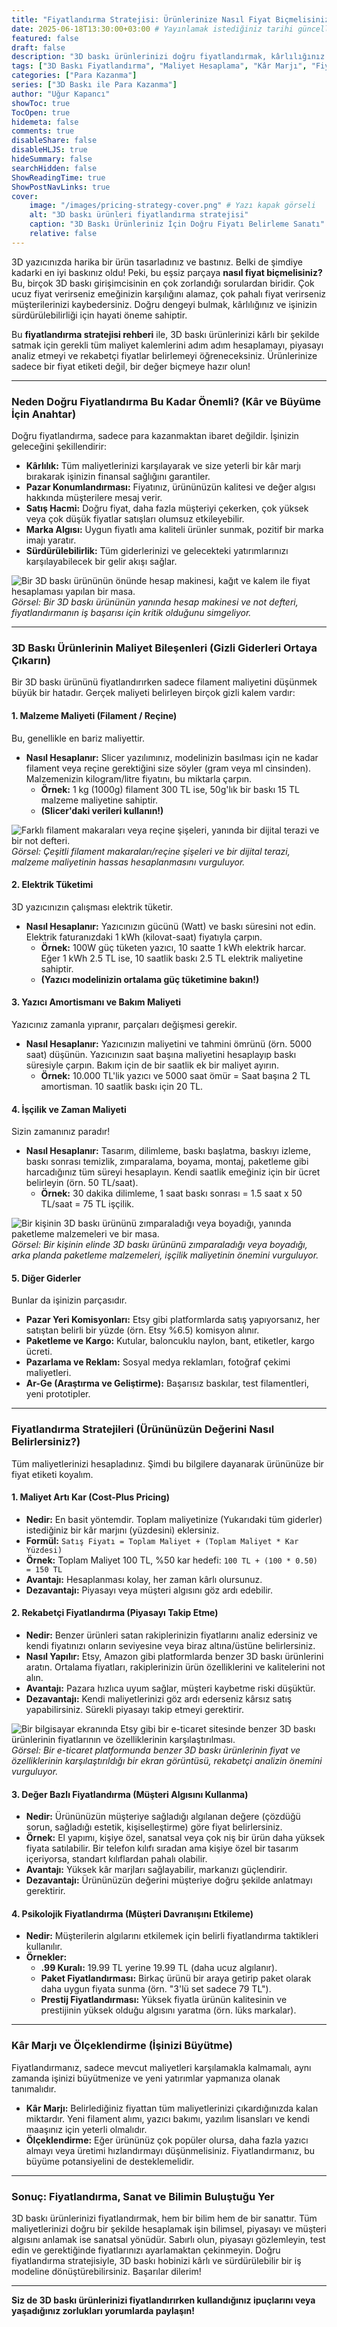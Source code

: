 ```yaml
---
title: "Fiyatlandırma Stratejisi: Ürünlerinize Nasıl Fiyat Biçmelisiniz? (Maliyet, Kar, Rekabet)"
date: 2025-06-18T13:30:00+03:00 # Yayınlamak istediğiniz tarihi güncelleyebilirsiniz
featured: false
draft: false
description: "3D baskı ürünlerinizi doğru fiyatlandırmak, kârlılığınız için hayati öneme sahiptir. Malzeme, elektrik, işçilik maliyetlerini hesaplamayı ve rekabetçi fiyatlandırma stratejilerini öğrenin."
tags: ["3D Baskı Fiyatlandırma", "Maliyet Hesaplama", "Kâr Marjı", "Fiyatlandırma Stratejileri", "E-ticaret", "Pasif Gelir", "3D Baskı İşletme", "Girişimcilik"]
categories: ["Para Kazanma"]
series: ["3D Baskı ile Para Kazanma"]
author: "Uğur Kapancı"
showToc: true
TocOpen: true
hidemeta: false
comments: true
disableShare: false
disableHLJS: true
hideSummary: false
searchHidden: false
ShowReadingTime: true
ShowPostNavLinks: true
cover:
    image: "/images/pricing-strategy-cover.png" # Yazı kapak görseli
    alt: "3D baskı ürünleri fiyatlandırma stratejisi"
    caption: "3D Baskı Ürünleriniz İçin Doğru Fiyatı Belirleme Sanatı"
    relative: false
---
```


3D yazıcınızda harika bir ürün tasarladınız ve bastınız. Belki de şimdiye kadarki en iyi baskınız oldu! Peki, bu eşsiz parçaya **nasıl fiyat biçmelisiniz?** Bu, birçok 3D baskı girişimcisinin en çok zorlandığı sorulardan biridir. Çok ucuz fiyat verirseniz emeğinizin karşılığını alamaz, çok pahalı fiyat verirseniz müşterilerinizi kaybedersiniz. Doğru dengeyi bulmak, kârlılığınız ve işinizin sürdürülebilirliği için hayati öneme sahiptir.

Bu **fiyatlandırma stratejisi rehberi** ile, 3D baskı ürünlerinizi kârlı bir şekilde satmak için gerekli tüm maliyet kalemlerini adım adım hesaplamayı, piyasayı analiz etmeyi ve rekabetçi fiyatlar belirlemeyi öğreneceksiniz. Ürünlerinize sadece bir fiyat etiketi değil, bir değer biçmeye hazır olun!

---

### **Neden Doğru Fiyatlandırma Bu Kadar Önemli? (Kâr ve Büyüme İçin Anahtar)**

Doğru fiyatlandırma, sadece para kazanmaktan ibaret değildir. İşinizin geleceğini şekillendirir:

* **Kârlılık:** Tüm maliyetlerinizi karşılayarak ve size yeterli bir kâr marjı bırakarak işinizin finansal sağlığını garantiler.
* **Pazar Konumlandırması:** Fiyatınız, ürününüzün kalitesi ve değer algısı hakkında müşterilere mesaj verir.
* **Satış Hacmi:** Doğru fiyat, daha fazla müşteriyi çekerken, çok yüksek veya çok düşük fiyatlar satışları olumsuz etkileyebilir.
* **Marka Algısı:** Uygun fiyatlı ama kaliteli ürünler sunmak, pozitif bir marka imajı yaratır.
* **Sürdürülebilirlik:** Tüm giderlerinizi ve gelecekteki yatırımlarınızı karşılayabilecek bir gelir akışı sağlar.

![Bir 3D baskı ürününün önünde hesap makinesi, kağıt ve kalem ile fiyat hesaplaması yapılan bir masa.](/images/pricing-why.png "Doğru Fiyatlandırmanın Önemi")
*Görsel: Bir 3D baskı ürününün yanında hesap makinesi ve not defteri, fiyatlandırmanın iş başarısı için kritik olduğunu simgeliyor.*

---

### **3D Baskı Ürünlerinin Maliyet Bileşenleri (Gizli Giderleri Ortaya Çıkarın)**

Bir 3D baskı ürününü fiyatlandırırken sadece filament maliyetini düşünmek büyük bir hatadır. Gerçek maliyeti belirleyen birçok gizli kalem vardır:

#### **1. Malzeme Maliyeti (Filament / Reçine)**

Bu, genellikle en bariz maliyettir.

* **Nasıl Hesaplanır:** Slicer yazılımınız, modelinizin basılması için ne kadar filament veya reçine gerektiğini size söyler (gram veya ml cinsinden). Malzemenizin kilogram/litre fiyatını, bu miktarla çarpın.
    * **Örnek:** 1 kg (1000g) filament 300 TL ise, 50g'lık bir baskı 15 TL malzeme maliyetine sahiptir.
    * **(Slicer'daki verileri kullanın!)**

![Farklı filament makaraları veya reçine şişeleri, yanında bir dijital terazi ve bir not defteri.](/images/material-cost.png "Malzeme Maliyetinin Hesaplanması")
*Görsel: Çeşitli filament makaraları/reçine şişeleri ve bir dijital terazi, malzeme maliyetinin hassas hesaplanmasını vurguluyor.*

#### **2. Elektrik Tüketimi**

3D yazıcınızın çalışması elektrik tüketir.

* **Nasıl Hesaplanır:** Yazıcınızın gücünü (Watt) ve baskı süresini not edin. Elektrik faturanızdaki 1 kWh (kilovat-saat) fiyatıyla çarpın.
    * **Örnek:** 100W güç tüketen yazıcı, 10 saatte 1 kWh elektrik harcar. Eğer 1 kWh 2.5 TL ise, 10 saatlik baskı 2.5 TL elektrik maliyetine sahiptir.
    * **(Yazıcı modelinizin ortalama güç tüketimine bakın!)**

#### **3. Yazıcı Amortismanı ve Bakım Maliyeti**

Yazıcınız zamanla yıpranır, parçaları değişmesi gerekir.

* **Nasıl Hesaplanır:** Yazıcınızın maliyetini ve tahmini ömrünü (örn. 5000 saat) düşünün. Yazıcınızın saat başına maliyetini hesaplayıp baskı süresiyle çarpın. Bakım için de bir saatlik ek bir maliyet ayırın.
    * **Örnek:** 10.000 TL'lik yazıcı ve 5000 saat ömür = Saat başına 2 TL amortisman. 10 saatlik baskı için 20 TL.

#### **4. İşçilik ve Zaman Maliyeti**

Sizin zamanınız paradır!

* **Nasıl Hesaplanır:** Tasarım, dilimleme, baskı başlatma, baskıyı izleme, baskı sonrası temizlik, zımparalama, boyama, montaj, paketleme gibi harcadığınız tüm süreyi hesaplayın. Kendi saatlik emeğiniz için bir ücret belirleyin (örn. 50 TL/saat).
    * **Örnek:** 30 dakika dilimleme, 1 saat baskı sonrası = 1.5 saat x 50 TL/saat = 75 TL işçilik.

![Bir kişinin 3D baskı ürününü zımparaladığı veya boyadığı, yanında paketleme malzemeleri ve bir masa.](/images/labor-post-processing.png "İşçilik ve Baskı Sonrası İşlemler")
*Görsel: Bir kişinin elinde 3D baskı ürününü zımparaladığı veya boyadığı, arka planda paketleme malzemeleri, işçilik maliyetinin önemini vurguluyor.*

#### **5. Diğer Giderler**

Bunlar da işinizin parçasıdır.

* **Pazar Yeri Komisyonları:** Etsy gibi platformlarda satış yapıyorsanız, her satıştan belirli bir yüzde (örn. Etsy %6.5) komisyon alınır.
* **Paketleme ve Kargo:** Kutular, baloncuklu naylon, bant, etiketler, kargo ücreti.
* **Pazarlama ve Reklam:** Sosyal medya reklamları, fotoğraf çekimi maliyetleri.
* **Ar-Ge (Araştırma ve Geliştirme):** Başarısız baskılar, test filamentleri, yeni prototipler.

---

### **Fiyatlandırma Stratejileri (Ürününüzün Değerini Nasıl Belirlersiniz?)**

Tüm maliyetlerinizi hesapladınız. Şimdi bu bilgilere dayanarak ürününüze bir fiyat etiketi koyalım.

#### **1. Maliyet Artı Kar (Cost-Plus Pricing)**

* **Nedir:** En basit yöntemdir. Toplam maliyetinize (Yukarıdaki tüm giderler) istediğiniz bir kâr marjını (yüzdesini) eklersiniz.
* **Formül:** `Satış Fiyatı = Toplam Maliyet + (Toplam Maliyet * Kar Yüzdesi)`
* **Örnek:** Toplam Maliyet 100 TL, %50 kar hedefi: `100 TL + (100 * 0.50) = 150 TL`
* **Avantajı:** Hesaplanması kolay, her zaman kârlı olursunuz.
* **Dezavantajı:** Piyasayı veya müşteri algısını göz ardı edebilir.

#### **2. Rekabetçi Fiyatlandırma (Piyasayı Takip Etme)**

* **Nedir:** Benzer ürünleri satan rakiplerinizin fiyatlarını analiz edersiniz ve kendi fiyatınızı onların seviyesine veya biraz altına/üstüne belirlersiniz.
* **Nasıl Yapılır:** Etsy, Amazon gibi platformlarda benzer 3D baskı ürünlerini aratın. Ortalama fiyatları, rakiplerinizin ürün özelliklerini ve kalitelerini not alın.
* **Avantajı:** Pazara hızlıca uyum sağlar, müşteri kaybetme riski düşüktür.
* **Dezavantajı:** Kendi maliyetlerinizi göz ardı ederseniz kârsız satış yapabilirsiniz. Sürekli piyasayı takip etmeyi gerektirir.

![Bir bilgisayar ekranında Etsy gibi bir e-ticaret sitesinde benzer 3D baskı ürünlerinin fiyatlarının ve özelliklerinin karşılaştırılması.](/images/competitive-pricing.png "Rekabetçi Fiyatlandırma Analizi")
*Görsel: Bir e-ticaret platformunda benzer 3D baskı ürünlerinin fiyat ve özelliklerinin karşılaştırıldığı bir ekran görüntüsü, rekabetçi analizin önemini vurguluyor.*

#### **3. Değer Bazlı Fiyatlandırma (Müşteri Algısını Kullanma)**

* **Nedir:** Ürününüzün müşteriye sağladığı algılanan değere (çözdüğü sorun, sağladığı estetik, kişiselleştirme) göre fiyat belirlersiniz.
* **Örnek:** El yapımı, kişiye özel, sanatsal veya çok niş bir ürün daha yüksek fiyata satılabilir. Bir telefon kılıfı sıradan ama kişiye özel bir tasarım içeriyorsa, standart kılıflardan pahalı olabilir.
* **Avantajı:** Yüksek kâr marjları sağlayabilir, markanızı güçlendirir.
* **Dezavantajı:** Ürününüzün değerini müşteriye doğru şekilde anlatmayı gerektirir.

#### **4. Psikolojik Fiyatlandırma (Müşteri Davranışını Etkileme)**

* **Nedir:** Müşterilerin algılarını etkilemek için belirli fiyatlandırma taktikleri kullanılır.
* **Örnekler:**
    * **.99 Kuralı:** 19.99 TL yerine 19.99 TL (daha ucuz algılanır).
    * **Paket Fiyatlandırması:** Birkaç ürünü bir araya getirip paket olarak daha uygun fiyata sunma (örn. "3'lü set sadece 79 TL").
    * **Prestij Fiyatlandırması:** Yüksek fiyatla ürünün kalitesinin ve prestijinin yüksek olduğu algısını yaratma (örn. lüks markalar).

---

### **Kâr Marjı ve Ölçeklendirme (İşinizi Büyütme)**

Fiyatlandırmanız, sadece mevcut maliyetleri karşılamakla kalmamalı, aynı zamanda işinizi büyütmenize ve yeni yatırımlar yapmanıza olanak tanımalıdır.

* **Kâr Marjı:** Belirlediğiniz fiyattan tüm maliyetlerinizi çıkardığınızda kalan miktardır. Yeni filament alımı, yazıcı bakımı, yazılım lisansları ve kendi maaşınız için yeterli olmalıdır.
* **Ölçeklendirme:** Eğer ürününüz çok popüler olursa, daha fazla yazıcı almayı veya üretimi hızlandırmayı düşünmelisiniz. Fiyatlandırmanız, bu büyüme potansiyelini de desteklemelidir.

---

### **Sonuç: Fiyatlandırma, Sanat ve Bilimin Buluştuğu Yer**

3D baskı ürünlerinizi fiyatlandırmak, hem bir bilim hem de bir sanattır. Tüm maliyetlerinizi doğru bir şekilde hesaplamak işin bilimsel, piyasayı ve müşteri algısını anlamak ise sanatsal yönüdür. Sabırlı olun, piyasayı gözlemleyin, test edin ve gerektiğinde fiyatlarınızı ayarlamaktan çekinmeyin. Doğru fiyatlandırma stratejisiyle, 3D baskı hobinizi kârlı ve sürdürülebilir bir iş modeline dönüştürebilirsiniz. Başarılar dilerim!

---

**Siz de 3D baskı ürünlerinizi fiyatlandırırken kullandığınız ipuçlarını veya yaşadığınız zorlukları yorumlarda paylaşın!**